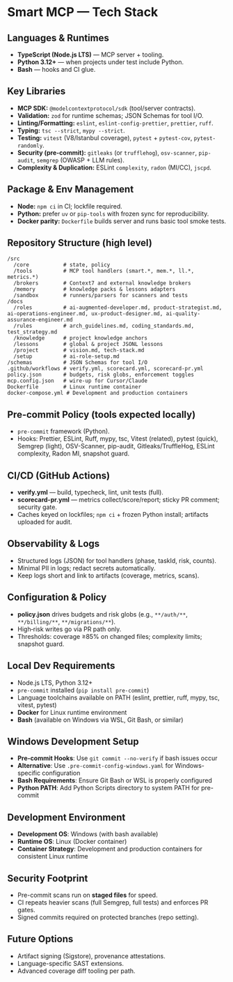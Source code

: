 # Smart MCP — Tech Stack

## Languages & Runtimes
- **TypeScript (Node.js LTS)** — MCP server + tooling.
- **Python 3.12+** — when projects under test include Python.
- **Bash** — hooks and CI glue.

## Key Libraries
- **MCP SDK:** `@modelcontextprotocol/sdk` (tool/server contracts).
- **Validation:** `zod` for runtime schemas; JSON Schemas for tool I/O.
- **Linting/Formatting:** `eslint`, `eslint-config-prettier`, `prettier`, `ruff`.
- **Typing:** `tsc --strict`, `mypy --strict`.
- **Testing:** `vitest` (V8/Istanbul coverage), `pytest` + `pytest-cov`, `pytest-randomly`.
- **Security (pre-commit):** `gitleaks` (or `trufflehog`), `osv-scanner`, `pip-audit`, `semgrep` (OWASP + LLM rules).
- **Complexity & Duplication:** ESLint `complexity`, `radon` (MI/CC), `jscpd`.

## Package & Env Management
- **Node:** `npm ci` in CI; lockfile required.
- **Python:** prefer `uv` or `pip-tools` with frozen sync for reproducibility.
- **Docker parity:** `Dockerfile` builds server and runs basic tool smoke tests.

## Repository Structure (high level)
```
/src
  /core           # state, policy
  /tools          # MCP tool handlers (smart.*, mem.*, ll.*, metrics.*)
  /brokers        # Context7 and external knowledge brokers
  /memory         # knowledge packs & lessons adapters
  /sandbox        # runners/parsers for scanners and tests
/docs
  /roles          # ai-augmented-developer.md, product-strategist.md, ai-operations-engineer.md, ux-product-designer.md, ai-quality-assurance-engineer.md
  /rules          # arch_guidelines.md, coding_standards.md, test_strategy.md
  /knowledge      # project knowledge anchors
  /lessons        # global & project JSONL lessons
  /project        # vision.md, tech-stack.md
  /setup          # ai-role-setup.md
/schemas          # JSON Schemas for tool I/O
.github/workflows # verify.yml, scorecard.yml, scorecard-pr.yml
policy.json       # budgets, risk globs, enforcement toggles
mcp.config.json   # wire-up for Cursor/Claude
Dockerfile        # Linux runtime container
docker-compose.yml # Development and production containers
```

## Pre-commit Policy (tools expected locally)
- `pre-commit` framework (Python).
- Hooks: Prettier, ESLint, Ruff, mypy, tsc, Vitest (related), pytest (quick), Semgrep (light), OSV-Scanner, pip-audit, Gitleaks/TruffleHog, ESLint complexity, Radon MI, snapshot guard.

## CI/CD (GitHub Actions)
- **verify.yml** — build, typecheck, lint, unit tests (full).
- **scorecard-pr.yml** — metrics collect/score/report; sticky PR comment; security gate.
- Caches keyed on lockfiles; `npm ci` + frozen Python install; artifacts uploaded for audit.

## Observability & Logs
- Structured logs (JSON) for tool handlers (phase, taskId, risk, counts).
- Minimal PII in logs; redact secrets automatically.
- Keep logs short and link to artifacts (coverage, metrics, scans).

## Configuration & Policy
- **policy.json** drives budgets and risk globs (e.g., `**/auth/**`, `**/billing/**`, `**/migrations/**`).
- High‑risk writes go via PR path only.
- Thresholds: coverage ≥85% on changed files; complexity limits; snapshot guard.

## Local Dev Requirements
- Node.js LTS, Python 3.12+
- `pre-commit` installed (`pip install pre-commit`)
- Language toolchains available on PATH (eslint, prettier, ruff, mypy, tsc, vitest, pytest)
- **Docker** for Linux runtime environment
- **Bash** (available on Windows via WSL, Git Bash, or similar)

## Windows Development Setup
- **Pre-commit Hooks**: Use `git commit --no-verify` if bash issues occur
- **Alternative**: Use `.pre-commit-config-windows.yaml` for Windows-specific configuration
- **Bash Requirements**: Ensure Git Bash or WSL is properly configured
- **Python PATH**: Add Python Scripts directory to system PATH for pre-commit

## Development Environment
- **Development OS**: Windows (with bash available)
- **Runtime OS**: Linux (Docker container)
- **Container Strategy**: Development and production containers for consistent Linux runtime

## Security Footprint
- Pre-commit scans run on **staged files** for speed.
- CI repeats heavier scans (full Semgrep, full tests) and enforces PR gates.
- Signed commits required on protected branches (repo setting).

## Future Options
- Artifact signing (Sigstore), provenance attestations.
- Language-specific SAST extensions.
- Advanced coverage diff tooling per path.
